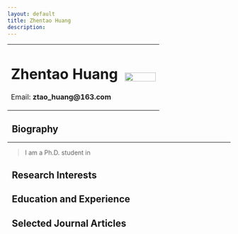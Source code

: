 ```yaml
---
layout: default
title: Zhentao Huang
description:  
---
```


<table border="0">
  <tr>
    <td width="75%">
      <h1>Zhentao Huang</h1>
      <p>Email: <b>ztao_huang@163.com</b></p>
    </td>
    <td width="25%">
      <img src="image/ztao.jpg" width="100%">
    </td>
  </tr>
</table>

## &nbsp; <b>Biography</b>
* * *
> I am a Ph.D. student in 


## &nbsp; <b>Research Interests</b> 


## &nbsp; <b>Education and Experience</b>



## &nbsp; <b>Selected Journal Articles</b>